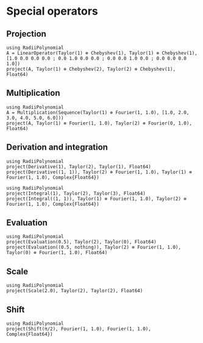 # Special operators

## Projection

```@repl
using RadiiPolynomial
A = LinearOperator(Taylor(1) ⊗ Chebyshev(1), Taylor(1) ⊗ Chebyshev(1), [1.0 0.0 0.0 0.0 ; 0.0 1.0 0.0 0.0 ; 0.0 0.0 1.0 0.0 ; 0.0 0.0 0.0 1.0])
project(A, Taylor(1) ⊗ Chebyshev(2), Taylor(2) ⊗ Chebyshev(1), Float64)
```

## Multiplication

```@repl
using RadiiPolynomial
A = Multiplication(Sequence(Taylor(1) ⊗ Fourier(1, 1.0), [1.0, 2.0, 3.0, 4.0, 5.0, 6.0]))
project(A, Taylor(1) ⊗ Fourier(1, 1.0), Taylor(2) ⊗ Fourier(0, 1.0), Float64)
```

## Derivation and integration

```@repl
using RadiiPolynomial
project(Derivative(1), Taylor(2), Taylor(1), Float64)
project(Derivative((1, 1)), Taylor(2) ⊗ Fourier(1, 1.0), Taylor(1) ⊗ Fourier(1, 1.0), Complex{Float64})
```

```@repl
using RadiiPolynomial
project(Integral(1), Taylor(2), Taylor(3), Float64)
project(Integral((1, 1)), Taylor(1) ⊗ Fourier(1, 1.0), Taylor(2) ⊗ Fourier(1, 1.0), Complex{Float64})
```

## Evaluation

```@repl
using RadiiPolynomial
project(Evaluation(0.5), Taylor(2), Taylor(0), Float64)
project(Evaluation((0.5, nothing)), Taylor(2) ⊗ Fourier(1, 1.0), Taylor(0) ⊗ Fourier(1, 1.0), Float64)
```

## Scale

```@repl
using RadiiPolynomial
project(Scale(2.0), Taylor(2), Taylor(2), Float64)
```

## Shift

```@repl
using RadiiPolynomial
project(Shift(π/2), Fourier(1, 1.0), Fourier(1, 1.0), Complex{Float64})
```
